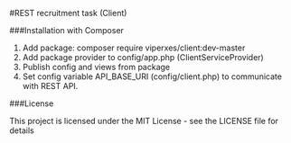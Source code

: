 #REST recruitment task (Client)

###Installation with Composer

1. Add package: composer require viperxes/client:dev-master
2. Add package provider to config/app.php (ClientServiceProvider)
3. Publish config and views from package
4. Set config variable API_BASE_URI (config/client.php) to communicate with REST API.

###License

This project is licensed under the MIT License - see the LICENSE file for details
